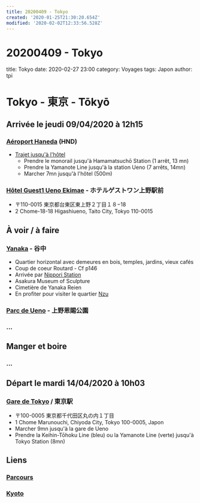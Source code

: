 ```yaml
---
title: 20200409 - Tokyo
created: '2020-01-25T21:30:20.654Z'
modified: '2020-02-02T12:33:56.528Z'
---
```


# 20200409 - Tokyo

title: Tokyo
date: 2020-02-27 23:00
category: Voyages
tags: Japon
author: tpi

# Tokyo - 東京 - Tōkyō

## Arrivée le jeudi 09/04/2020 à 12h15
### [Aéroport Haneda](https://www.google.com/maps/place/A%C3%A9roport+international+de+Tokyo-Haneda/@35.5493932,139.7798386,15z/data=!4m5!3m4!1s0x0:0xd32c3a9d146f8df!8m2!3d35.5493932!4d139.7798386) (HND)
* [Trajet jusqu'à l'hôtel](https://www.google.com/maps/dir/A%C3%A9roport+international+de+Tokyo-Haneda+(HND),+Hanedakuko,+%C5%8Cta,+Tokyo,+Japon/Hotel+Guest1,+2+Chome-18-18+Higashiueno,+Taito+City,+Tokyo+110-0015,+Japon/@35.6288813,139.6831478,12z/am=t/data=!4m18!4m17!1m5!1m1!1s0x6018640ba43192e3:0xd32c3a9d146f8df!2m2!1d139.7798386!2d35.5493932!1m5!1m1!1s0x60188e9f24ae36ed:0x1c6dbfde2a61fe1a!2m2!1d139.7772478!2d35.7105109!2m3!6e0!7e2!8j1580391000!3e3)
  * Prendre le monorail jusqu'à Hamamatsuchō Station (1 arrêt, 13 mn)
  * Prendre la Yamanote Line jusqu'à la station Ueno (7 arrêts, 14mn)
  * Marcher 7mn jusqu'à l'hôtel (500m)


### [Hôtel Guest1 Ueno Ekimae](https://www.google.com/maps/place/Hotel+Guest1/@35.7105109,139.7772478,15z/data=!4m8!3m7!1s0x0:0x1c6dbfde2a61fe1a!5m2!4m1!1i2!8m2!3d35.7105109!4d139.7772478) - ホテルゲストワン上野駅前
* 〒110-0015 東京都台東区東上野２丁目１８−18
* 2 Chome-18-18 Higashiueno, Taito City, Tokyo 110-0015

## À voir / à faire
### [Yanaka](https://www.google.fr/maps/place/Yanaka,+Tait%C5%8D,+Tokyo+110-0001,+Japon/@35.7250182,139.7595307,15z/data=!3m1!4b1!4m5!3m4!1s0x60188dd49a29cf49:0x61fc5462a4a58119!8m2!3d35.7250389!4d139.7690417) - 谷中
* Quartier horizontal avec demeures en bois, temples, jardins, vieux cafés
* Coup de coeur Routard - Cf p146
* Arrivée par [Nippori Station](https://www.google.fr/maps/place/Nippori+Station/@35.7281578,139.7684527,17z/data=!3m1!4b1!4m5!3m4!1s0x60188dd5ba0c2931:0xa06023b97dce83be!8m2!3d35.7281578!4d139.7706414)
* Asakura Museum of Sculpture
* Cimetière de Yanaka Reien
* En profiter pour visiter le quartier [Nzu](https://www.google.fr/maps/place/Nezu,+Bunky%C5%8D,+Tokyo+113-0031,+Japon/@35.7185565,139.7620623,17z/data=!3m1!4b1!4m5!3m4!1s0x60188c2dbf4ddb61:0x7fd114039ae741fc!8m2!3d35.7192296!4d139.764569)
### [Parc de Ueno](https://www.google.fr/maps/place/Parc+d'Ueno/@35.7138596,139.7708977,17z/data=!4m8!1m2!2m1!1sparc+de+Ueno,+Tait%C5%8D,+Tokyo,+Japon!3m4!1s0x60188e9b45906ac3:0xb1cb3623124e645a!8m2!3d35.7154769!4d139.7740551) - 上野恩賜公園 

### ...

## Manger et boire

### ...

## Départ le mardi 14/04/2020 à 10h03

### [Gare de Tokyo](https://www.google.fr/maps/place/Tokyo+Station/@35.6812362,139.7649361,17z/data=!3m1!4b1!4m5!3m4!1s0x60188bfbd89f700b:0x277c49ba34ed38!8m2!3d35.6812362!4d139.7671248) / 東京駅
* 〒100-0005 東京都千代田区丸の内１丁目
* 1 Chome Marunouchi, Chiyoda City, Tokyo 100-0005, Japon
* Marcher 9mn jusqu'à la gare de Ueno
* Prendre la Keihin-Tōhoku Line (bleu) ou la Yamanote Line (verte) jusqu'à Tokyo Station (8mn)

## Liens

### [Parcours](https://tse-tse.org/2020/02/japon-2020/index.html)
### [Kyoto](https://tse-tse.org/2020/02/valparaiso/index.html)

